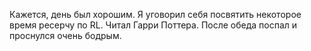 Кажется, день был хорошим. Я уговорил себя посвятить некоторое время ресерчу по RL. Читал Гарри Поттера. После обеда поспал и проснулся очень бодрым.